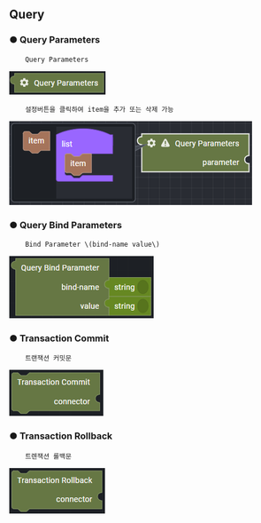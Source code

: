 ## Query

### ● Query Parameters

        Query Parameters

![](../../../img/assets/image%20%28271%29.png)

        설정버튼을 클릭하여 item을 추가 또는 삭제 가능

![](../../../img/assets/image%20%28296%29.png)

### ● Query Bind Parameters

        Bind Parameter \(bind-name value\)

![](../../../img/assets/image%20%28222%29.png)

### ● Transaction Commit

        트랜잭션 커밋문

![](../../../img/assets/image%20%28237%29.png)

### ● Transaction Rollback

        트렌잭션 롤백문

![](../../../img/assets/image%20%28272%29.png)
